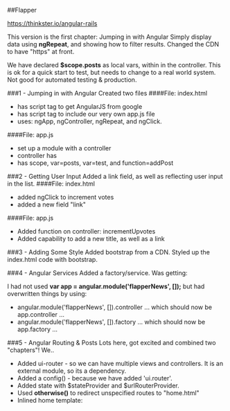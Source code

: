 ##Flapper

https://thinkster.io/angular-rails

This version is the first chapter: Jumping in with Angular
Simply display data using **ngRepeat**, and showing how to filter results. Changed the CDN to have "https" at front.

We have declared **$scope.posts** as local vars, within in the controller. This is ok for a quick start to test, but needs to change to a real world system. Not good for automated testing & production.

###1 - Jumping in with Angular
Created two files
####File: index.html
* has script tag to get AngularJS from google
* has script tag to include our very own app.js file
* uses: ngApp, ngController, ngRepeat, and ngClick.

####File: app.js
* set up a module with a controller
* controller has
* has scope, var=posts, var=test, and function=addPost

###2 - Getting User Input
Added a link field, as well as reflecting user input in the list.
####File: index.html
* added ngClick to increment votes
* added a new field "link"

####File: app.js
* Added function on controller: incrementUpvotes
* Added capability to add a new title, as well as a link

###3 - Adding Some Style
Added bootstrap from a CDN. Styled up the index.html code with bootstrap.

###4 - Angular Services
Added a factory/service. Was getting:

I had not used **var app = angular.module('flapperNews', []);** but had overwritten things by using:
* angular.module('flapperNews', []).controller ... which should now be app.controller ...
* angular.module('flapperNews', []).factory ... which should now be app.factory ...

###5 - Angular Routing & Posts
Lots here, got excited and combined two "chapters"! We..
* Added ui-router - so we can have multiple views and controllers. It is an external module, so its a dependency.
* Added a config() - because we have added 'ui.router'.
* Added state with $stateProvider and $urlRouterProvider.
* Used **otherwise()** to redirect unspecified routes to "home.html"
* Inlined home template: <script type="text/ng-template" id="/home.html">
* Inlined posts template: <script type="text/ng-template" id="/posts.html">
* Template code appears in <ui-view> tag
* We can add comments
